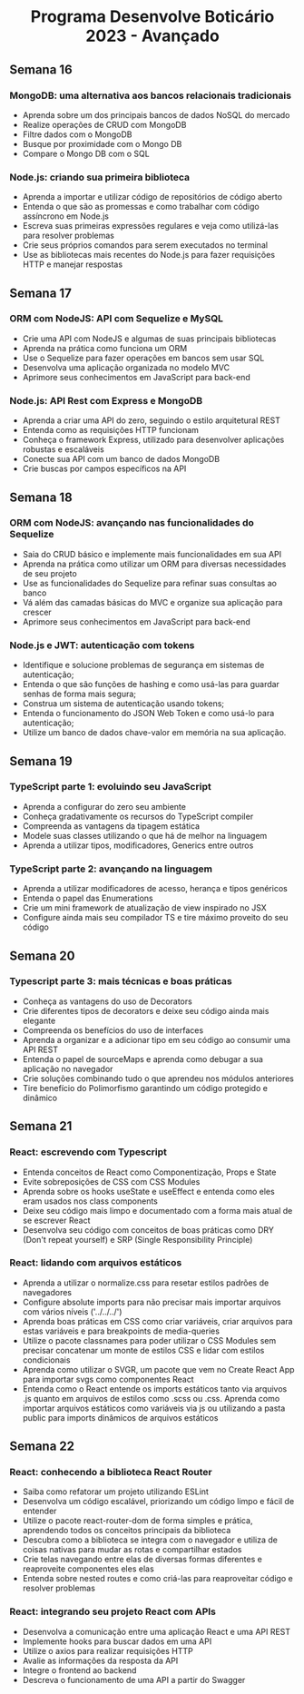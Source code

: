 <h1 align="center" id="top">Programa Desenvolve Boticário 2023 - Avançado</h1>

<h2>Semana 16</h2>

<h3>MongoDB: uma alternativa aos bancos relacionais tradicionais</h3>

* Aprenda sobre um dos principais bancos de dados NoSQL do mercado
* Realize operações de CRUD com MongoDB
* Filtre dados com o MongoDB
* Busque por proximidade com o Mongo DB
* Compare o Mongo DB com o SQL

<h3>Node.js: criando sua primeira biblioteca</h3>

* Aprenda a importar e utilizar código de repositórios de código aberto
* Entenda o que são as promessas e como trabalhar com código assíncrono em Node.js
* Escreva suas primeiras expressões regulares e veja como utilizá-las para resolver problemas
* Crie seus próprios comandos para serem executados no terminal
* Use as bibliotecas mais recentes do Node.js para fazer requisições HTTP e manejar respostas

<h2>Semana 17</h2>

<h3>ORM com NodeJS: API com Sequelize e MySQL</h3>

* Crie uma API com NodeJS e algumas de suas principais bibliotecas
* Aprenda na prática como funciona um ORM
* Use o Sequelize para fazer operações em bancos sem usar SQL
* Desenvolva uma aplicação organizada no modelo MVC
* Aprimore seus conhecimentos em JavaScript para back-end

<h3>Node.js: API Rest com Express e MongoDB</h3>

* Aprenda a criar uma API do zero, seguindo o estilo arquitetural REST
* Entenda como as requisições HTTP funcionam
* Conheça o framework Express, utilizado para desenvolver aplicações robustas e escaláveis
* Conecte sua API com um banco de dados MongoDB
* Crie buscas por campos específicos na API

<h2>Semana 18</h2>

<h3>ORM com NodeJS: avançando nas funcionalidades do Sequelize</h3>

* Saia do CRUD básico e implemente mais funcionalidades em sua API
* Aprenda na prática como utilizar um ORM para diversas necessidades de seu projeto
* Use as funcionalidades do Sequelize para refinar suas consultas ao banco
* Vá além das camadas básicas do MVC e organize sua aplicação para crescer
* Aprimore seus conhecimentos em JavaScript para back-end

<h3>Node.js e JWT: autenticação com tokens</h3>

* Identifique e solucione problemas de segurança em sistemas de autenticação;
* Entenda o que são funções de hashing e como usá-las para guardar senhas de forma mais segura;
* Construa um sistema de autenticação usando tokens;
* Entenda o funcionamento do JSON Web Token e como usá-lo para autenticação;
* Utilize um banco de dados chave-valor em memória na sua aplicação.

<h2>Semana 19</h2>

<h3>TypeScript parte 1: evoluindo seu JavaScript</h3>

* Aprenda a configurar do zero seu ambiente
* Conheça gradativamente os recursos do TypeScript compiler
* Compreenda as vantagens da tipagem estática
* Modele suas classes utilizando o que há de melhor na linguagem
* Aprenda a utilizar tipos, modificadores, Generics entre outros

<h3>TypeScript parte 2: avançando na linguagem</h3>

* Aprenda a utilizar modificadores de acesso, herança e tipos genéricos
* Entenda o papel das Enumerations
* Crie um mini framework de atualização de view inspirado no JSX
* Configure ainda mais seu compilador TS e tire máximo proveito do seu código

<h2>Semana 20</h2>

<h3>Typescript parte 3: mais técnicas e boas práticas</h3>

* Conheça as vantagens do uso de Decorators
* Crie diferentes tipos de decorators e deixe seu código ainda mais elegante
* Compreenda os benefícios do uso de interfaces
* Aprenda a organizar e a adicionar tipo em seu código ao consumir uma API REST
* Entenda o papel de sourceMaps e aprenda como debugar a sua aplicação no navegador
* Crie soluções combinando tudo o que aprendeu nos módulos anteriores
* Tire benefício do Polimorfismo garantindo um código protegido e dinâmico

<h2>Semana 21</h2>

<h3>React: escrevendo com Typescript</h3>

* Entenda conceitos de React como Componentização, Props e State
* Evite sobreposições de CSS com CSS Modules
* Aprenda sobre os hooks useState e useEffect e entenda como eles eram usados nos class components
* Deixe seu código mais limpo e documentado com a forma mais atual de se escrever React
* Desenvolva seu código com conceitos de boas práticas como DRY (Don't repeat yourself) e SRP (Single Responsibility Principle)

<h3>React: lidando com arquivos estáticos</h3>

* Aprenda a utilizar o normalize.css para resetar estilos padrões de navegadores
* Configure absolute imports para não precisar mais importar arquivos com vários níveis ('../../../')
* Aprenda boas práticas em CSS como criar variáveis, criar arquivos para estas variáveis e para breakpoints de media-queries
* Utilize o pacote classnames para poder utilizar o CSS Modules sem precisar concatenar um monte de estilos CSS e lidar com estilos condicionais
* Aprenda como utilizar o SVGR, um pacote que vem no Create React App para importar svgs como componentes React
* Entenda como o React entende os imports estáticos tanto via arquivos .js quanto em arquivos de estilos como .scss ou .css. Aprenda como importar arquivos estáticos como variáveis via js ou utilizando a pasta public para imports dinâmicos de arquivos estáticos

<h2>Semana 22</h2>

<h3>React: conhecendo a biblioteca React Router</h3>

* Saiba como refatorar um projeto utilizando ESLint
* Desenvolva um código escalável, priorizando um código limpo e fácil de entender
* Utilize o pacote react-router-dom de forma simples e prática, aprendendo todos os conceitos principais da biblioteca
* Descubra como a biblioteca se integra com o navegador e utiliza de coisas nativas para mudar as rotas e compartilhar estados
* Crie telas navegando entre elas de diversas formas diferentes e reaproveite componentes eles elas
* Entenda sobre nested routes e como criá-las para reaproveitar código e resolver problemas

<h3>React: integrando seu projeto React com APIs</h3>

* Desenvolva a comunicação entre uma aplicação React e uma API REST
* Implemente hooks para buscar dados em uma API
* Utilize o axios para realizar requisições HTTP
* Avalie as informações da resposta da API
* Integre o frontend ao backend
* Descreva o funcionamento de uma API a partir do Swagger
